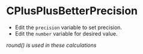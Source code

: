 # CPlusPlusBetterPrecision

- Edit the `precision` variable to set precision.
- Edit the `number` variable for desired value.

_round() is used in these calculations_
